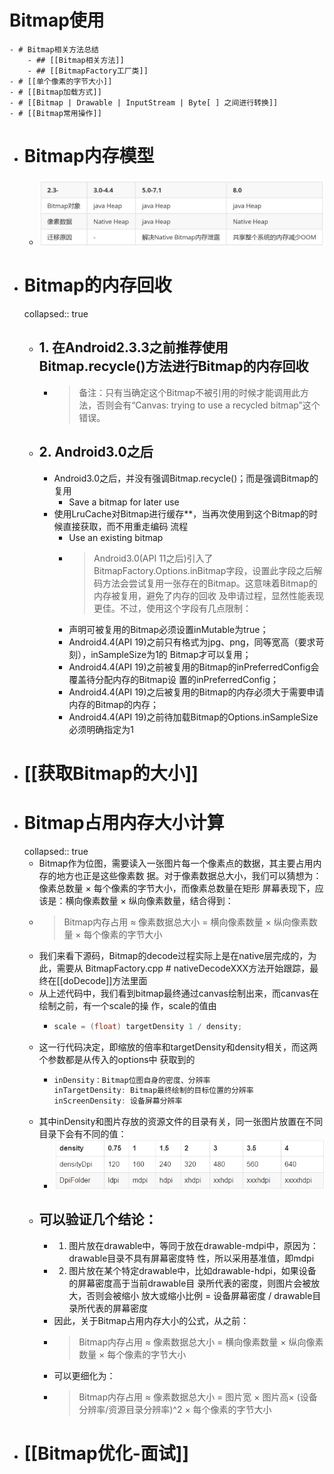 # Bitmap使用
	- # Bitmap相关方法总结
		- ## [[Bitmap相关方法]]
		- ## [[BitmapFactory工厂类]]
	- # [[单个像素的字节大小]]
	- # [[Bitmap加载方式]]
	- # [[Bitmap | Drawable | InputStream | Byte[ ] 之间进行转换]]
	- # [[Bitmap常用操作]]
- # Bitmap内存模型
	- ![image.png](../assets/image_1692773941111_0.png)
- # Bitmap的内存回收
  collapsed:: true
	- ## 1. 在Android2.3.3之前推荐使用Bitmap.recycle()方法进行Bitmap的内存回收
		- >备注：只有当确定这个Bitmap不被引用的时候才能调用此方法，否则会有“Canvas: trying to use
		  a recycled bitmap”这个错误。
	- ## 2. Android3.0之后
		- Android3.0之后，并没有强调Bitmap.recycle()；而是强调Bitmap的复用
			- Save a bitmap for later use
		- 使用LruCache对Bitmap进行缓存**，当再次使用到这个Bitmap的时候直接获取，而不用重走编码
		  流程
			- Use an existing bitmap
			- >Android3.0(API 11之后)引入了BitmapFactory.Options.inBitmap字段，设置此字段之后解
			  码方法会尝试复用一张存在的Bitmap。这意味着Bitmap的内存被复用，避免了内存的回收
			  及申请过程，显然性能表现更佳。不过，使用这个字段有几点限制：
			- 声明可被复用的Bitmap必须设置inMutable为true；
			- Android4.4(API 19)之前只有格式为jpg、png，同等宽高（要求苛刻），inSampleSize为1的
			  Bitmap才可以复用；
			- Android4.4(API 19)之前被复用的Bitmap的inPreferredConfig会覆盖待分配内存的Bitmap设
			  置的inPreferredConfig；
			- Android4.4(API 19)之后被复用的Bitmap的内存必须大于需要申请内存的Bitmap的内存；
			- Android4.4(API 19)之前待加载Bitmap的Options.inSampleSize必须明确指定为1
- # [[获取Bitmap的大小]]
- # Bitmap占用内存大小计算
  collapsed:: true
	- Bitmap作为位图，需要读入一张图片每一个像素点的数据，其主要占用内存的地方也正是这些像素数
	  据。对于像素数据总大小，我们可以猜想为：像素总数量 × 每个像素的字节大小，而像素总数量在矩形
	  屏幕表现下，应该是：横向像素数量 × 纵向像素数量，结合得到：
	- >Bitmap内存占用 ≈ 像素数据总大小 = 横向像素数量 × 纵向像素数量 × 每个像素的字节大小
	- 我们来看下源码，Bitmap的decode过程实际上是在native层完成的，为此，需要从
	  BitmapFactory.cpp # nativeDecodeXXX方法开始跟踪，最终在[[doDecode]]方法里面
	- 从上述代码中，我们看到bitmap最终通过canvas绘制出来，而canvas在绘制之前，有一个scale的操
	  作，scale的值由
		- ```java
		  scale = (float) targetDensity 1 / density;
		  ```
	- 这一行代码决定，即缩放的倍率和targetDensity和density相关，而这两个参数都是从传入的options中
	  获取到的
		- ```java
		  inDensity：Bitmap位图自身的密度、分辨率
		  inTargetDensity: Bitmap最终绘制的目标位置的分辨率
		  inScreenDensity: 设备屏幕分辨率
		  ```
	- 其中inDensity和图片存放的资源文件的目录有关，同一张图片放置在不同目录下会有不同的值：
		- ![image.png](../assets/image_1692775701549_0.png)
	- ## 可以验证几个结论：
		- 1. 图片放在drawable中，等同于放在drawable-mdpi中，原因为：drawable目录不具有屏幕密度特
		  性，所以采用基准值，即mdpi
		- 2. 图片放在某个特定drawable中，比如drawable-hdpi，如果设备的屏幕密度高于当前drawable目
		  录所代表的密度，则图片会被放大，否则会被缩小
		  放大或缩小比例 = 设备屏幕密度 / drawable目录所代表的屏幕密度
		- 因此，关于Bitmap占用内存大小的公式，从之前：
		- >Bitmap内存占用 ≈ 像素数据总大小 = 横向像素数量 × 纵向像素数量 × 每个像素的字节大小
		- 可以更细化为：
		- >Bitmap内存占用 ≈ 像素数据总大小 = 图片宽 × 图片高× (设备分辨率/资源目录分辨率)^2 × 每个像素的字节大小
- # [[Bitmap优化-面试]]